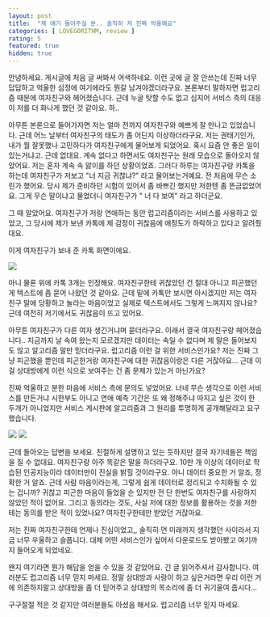 ```yaml
---
layout: post
title:  "제 얘기 들어주실 분.. 솔직히 저 진짜 억울해요"
categories: [ LOVEGORITHM, review ]
rating: 5
featured: true
hidden: true
---
```


안녕하세요. 게시글에 처음 글 써봐서 어색하네요. 
이런 곳에 글 잘 안쓰는데 진짜 너무 답답하고 억울한 심정에 여기에라도 뭔갈 남겨야겠더라구요.
본론부터 말하자면 럽고리즘 때문에 여자친구와 헤어졌습니다. 
근데 누굴 탓할 수도 없고 심지어 서비스 측의 대응이 저를 더 화나게 했던 것 같아요. 하..

아무튼 본론으로 들어가자면 
저는 얼마 전까지 여자친구와 예쁘게 잘 만나고 있었습니다. 근데 어느 날부터 여자친구의 태도가 좀 어딘지 이상하더라구요. 저는 권태기인가, 내가 뭘 잘못했나 고민하다가 여자친구에게 물어보게 되었어요.
혹시 요즘 안 좋은 일이 있는거냐고. 근데 없대요. 계속 없다고 하면서도 여자친구는 원래 모습으로 돌아오지 않았어요. 저는 혼자 계속 속 앓이를 하던 상황이었죠. 
그러다 하루는 여자친구랑 카톡을 하는데 여자친구가 저보고 "너 지금 귀찮냐?" 라고 물어보는거예요. 전 처음에 무슨 소린가 했어요. 당시 제가 준비하던 시험이 있어서 좀 바쁘긴 했지만 저한텐 좀 뜬금없었어요. 그게 무슨 말이냐고 물었더니 여자친구가 " 너 다 보여" 라고 하더군요.

그 때 알았어요. 여자친구가 저랑 연애하는 동안 럽고리즘이라는 서비스를 사용하고 있었고, 그 당시에 제가 보낸 카톡에 제 감정이 귀찮음에 애정도가 하락하고 있다고 알려줬대요. 

이게 여자친구가 보내 준 카톡 화면이에요.

<img class="featured-image" src="{{'assets/images/posts/anyone-hear-me-1.png' | relative_url }}">

아니 물론 위에 카톡 3개는 인정해요. 여자친구한테 귀찮았던 건 절대 아니고 피곤했던 게 텍스트에 좀 묻어 나왔던 것 같아요. 근데 밑에 카톡만 보시면 아시겠지만 저는 여자친구 말에 당황하고 놀라는 마음이었고 실제로 텍스트에서도 그렇게 느껴지지 않나요? 근데 여전히 저기에서도 귀찮음이 뜨고 있어요. 

아무튼 여자친구가 다른 여자 생긴거냐며 묻더라구요. 이래서 결국 여자친구랑 헤어졌습니다..  지금까지 날 속여 왔는지 모르겠지만 데이터는 속일 수 없다며 제 말은 들어보지도 않고 알고리즘 말만 믿더라구요. 럽고리즘 이런 걸 위한 서비스인가요? 저는 진짜 그냥 피곤했을 뿐인데 피곤한거랑 여자친구에 대한 귀찮음이랑은 다른 거잖아요... 근데 이걸 상대방에게 이런 식으로 보여주는 건 좀 문제가 있는거 아닌가요?

진짜 억울하고 분한 마음에 서비스 측에 문의도 넣었어요. 너네 무슨 생각으로 이런 서비스를 만든거냐 시한부도 아니고 연애 예측 기간은 또 왜 정해주냐 따지고 싶은 것이 한 두개가 아니었지만 서비스 게시판에 알고리즘과 그 원리를 투명하게 공개해달라고 요구했습니다.

<img class="featured-image" src="{{'assets/images/posts/anyone-hear-me-2.png' | relative_url }}">
<img class="featured-image" src="{{'assets/images/posts/anyone-hear-me-3.png' | relative_url }}">

근데 돌아오는 답변을 보세요. 친절하게 설명하고 있는 듯하지만 결국 자기네들은 책임을 질 수 없대요. 여자친구랑 아주 똑같은 말을 하더라구요. 10만 개 이상의 데이터로 학습된 인공지능이라 데이터만이 진실을 밝힐 것이라구요. 아니 데이터 중요한 거 알죠, 정확한 거 알죠. 근데 사람 마음이라는게, 그렇게 쉽게 데이터로 정리되고 수치화될 수 있는 겁니까? 귀찮고 피곤한 마음이 들었을 순 있지만 전 단 한번도 여자친구를 사랑하지 않았던 적이 없어요. 그리고 동의라는 것도, 사실 저에 대한 정보를 활용하는 것을 저한테는 동의를 받은 적이 있었나요? 여자친구한테만 받았던 거잖아요. 

저는 진짜 여자친구한테 언제나 진심이었고,, 솔직히 먼 미래까지 생각했던 사이라서 지금 너무 우울하고 슬픕니다. 대체 어떤 서비스인가 싶어서 다운로드도 받아봤고 여기까지 들어오게 되었네요.

왠지 여기라면 뭔가 해답을 얻을 수 있을 것 같았어요. 긴 글 읽어주셔서 감사합니다. 여러분도 럽고리즘 너무 믿지 마세요. 정말 상대방과 사랑이 하고 싶은거라면 우리 이런 거에 의존하지말고 상대방을 좀 더 믿어주고 상대방의 목소리에 좀 더 귀기울여 줍시다...

구구절절 적은 것 같지만 여러분들도 아셨음 해서요. 럽고리즘 너무 믿지 마세요.